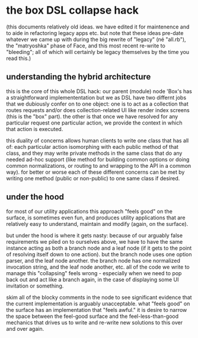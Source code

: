 # the box DSL collapse hack

(this documents relatively old ideas. we have edited it for maintenence and
 to aide in refactoring legacy apps etc. but note that these ideas pre-date
 whatever we came up with during the big rewrite of "legacy" (né "all.rb"),
 the "matryoshka" phase of Face, and this most recent re-write to "bleeding";
 all of which will certainly be legacy themselves by the time you read this.)

## understanding the hybrid architecture

this is the core of this whole DSL hack: our parent (module) node 'Box's has
a straightforward implemententation but we as DSL have two differnt jobs that
we dubiously confer on to one object: one is to act as a collection that
routes requests and/or does collection-related UI like render index screens
(this is the "box" part). the other is that once we have resolved for any
particular request one particular action, we provide the context in which
that action is executed.

this duality of concerns allows human clients to write one class that
has all of: each particular action isomorphing with each public method of
that class, and they may write private methods in the same class that do any
needed ad-hoc support (like method for building common options or doing common
normalizations, or routing to and wrapping to the API in a common way). for
better or worse each of these different concerns can be met by writing one
method (public or non-public) to one same class if desired.

## under the hood

for most of our utility applications this approach "feels good" on the
surface, is sometimes even fun, and produces utility applications that are
relatively easy to understand, maintain and modify (again, on the surface).

but under the hood is where it gets nasty: because of our arguably false
requirements we piled on to ourselves above, we have to have the same instance
acting as both a branch node and a leaf node (if it gets to the point of
resolving itself down to one action). but the branch node uses one option
parser, and the leaf node another. the branch node has one normalized
invocation string, and the leaf node another, etc. all of the code we write
to manage this "collapsing" feels wrong - especially when we need to pop
back out and act like a branch again, in the case of displaying some UI
invitation or something.

skim all of the blocky comments in the node to see significant evidence that
the current implementation is arguably unacceptable. what "feels good" on the
surface has an implementation that "feels awful." it is desire to narrow the
space between the feel-good surface and the feel-less-than-good mechanics
that drives us to write and re-write new solutions to this over and over
again.
